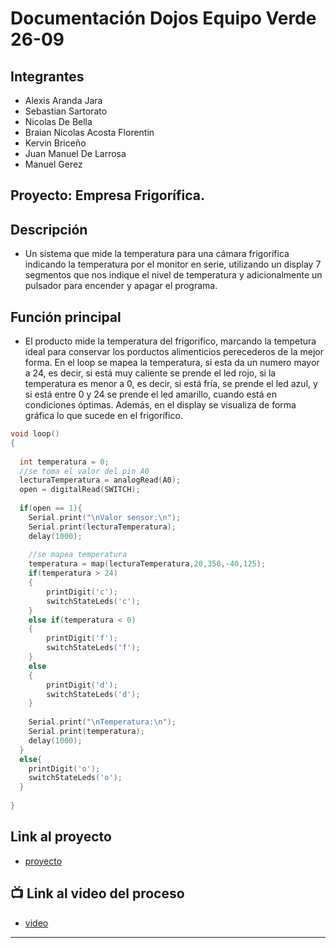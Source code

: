 # Documentación Dojos Equipo Verde 26-09

## Integrantes 
- Alexis Aranda Jara
- Sebastian Sartorato
- Nicolas De Bella
- Braian Nicolas Acosta Florentin
- Kervin Briceño
- Juan Manuel De Larrosa
- Manuel Gerez

## Proyecto: Empresa Frigorífica.

## Descripción
- Un sistema que mide la temperatura para una cámara frigorífica indicando la temperatura por el monitor en serie, utilizando un  display 7 segmentos que nos indique el nivel de temperatura y adicionalmente un pulsador para encender y apagar el programa.


## Función principal
- El producto mide la temperatura del frigorifico, marcando la tempetura ideal para conservar los porductos alimenticios perecederos de la mejor forma. En el loop se mapea la temperatura, si esta da un numero mayor a 24, es decir, si está muy caliente se prende el led rojo, si la temperatura es menor a 0, es decir, si está fría, se prende el led azul, y si está entre 0 y 24 se prende el led amarillo, cuando está en condiciones óptimas. Además, en el display se visualiza de forma gráfica lo que sucede en el frigorífico. 

~~~ c (lenguaje en el que esta escrito)
void loop()
{
  
  int temperatura = 0;  
  //se toma el valor del pin A0
  lecturaTemperatura = analogRead(A0);
  open = digitalRead(SWITCH);
  
  if(open == 1){
  	Serial.print("\nValor sensor:\n");
  	Serial.print(lecturaTemperatura);
  	delay(1000);
  
  	//se mapea temperatura
  	temperatura = map(lecturaTemperatura,20,358,-40,125); 
  	if(temperatura > 24)
  	{
    	printDigit('c');
    	switchStateLeds('c');
  	} 
  	else if(temperatura < 0)
  	{
    	printDigit('f');
    	switchStateLeds('f');
  	}
  	else
  	{
    	printDigit('d');
    	switchStateLeds('d');
  	}
  
  	Serial.print("\nTemperatura:\n");
  	Serial.print(temperatura);
  	delay(1000);
  }
  else{
    printDigit('o');
    switchStateLeds('o');
  }
  
}

~~~

## Link al proyecto
- [proyecto](https://www.tinkercad.com/things/cpsXQ8M7DW7-copy-of-empresa-frigorifica/editel?sharecode=9WF3Xlxy_DZAHYp1vw7OcVmMp6Cvaa7Vk7EJUZnH3Pg)
## :tv: Link al video del proceso
- [video](https://drive.google.com/drive/folders/1MRj4jWe5Wm05Pp3ID7CogIPjEFE7Cxt6)

---







